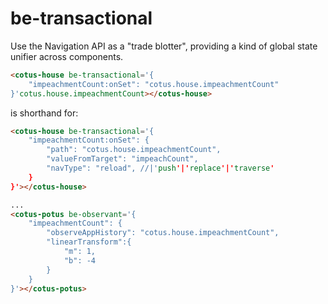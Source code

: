 # be-transactional

Use the Navigation API as a "trade blotter", providing a kind of global state unifier across components.

```html
<cotus-house be-transactional='{
    "impeachmentCount:onSet": "cotus.house.impeachmentCount"
}'cotus.house.impeachmentCount></cotus-house>
```

is shorthand for:

```html
<cotus-house be-transactional='{
    "impeachmentCount:onSet": {
        "path": "cotus.house.impeachmentCount",
        "valueFromTarget": "impeachCount",
        "navType": "reload", //|'push'|'replace'|'traverse'
    }
}'></cotus-house>

...
<cotus-potus be-observant='{
    "impeachmentCount": {
        "observeAppHistory": "cotus.house.impeachmentCount",
        "linearTransform":{
            "m": 1,
            "b": -4
        }
    }
}'></cotus-potus>
```